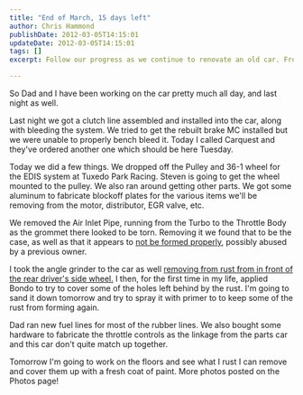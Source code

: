 ```yaml
---
title: "End of March, 15 days left"
author: Chris Hammond
publishDate: 2012-03-05T14:15:01
updateDate: 2012-03-05T14:15:01
tags: []
excerpt: Follow our progress as we continue to renovate an old car. From assembling clutch lines to combating rust, every day brings new challenges in this hands-on project!

---
```


So Dad and&nbsp;I have been working on the car pretty much all day, and last night as well.
 
Last night we got a clutch line assembled and installed into the car, along with bleeding the system. We tried to get the rebuilt brake MC installed but we were unable to properly bench bleed it. Today I called Carquest and they've ordered another one which should be here Tuesday.
 
Today we did a few things. We dropped off the Pulley and 36-1 wheel for the EDIS system at Tuxedo Park Racing. Steven is going to get the wheel mounted to the pulley. We also ran around getting other parts. We got some aluminum to fabricate blockoff plates for the various items we'll be removing from the motor, distributor, EGR valve, etc. &nbsp;
 
We removed the Air Inlet Pipe, running from the Turbo to the Throttle Body as the grommet there looked to be torn. Removing it we found that to be the case, as well as that it appears to <A href="https://www.flickr.com/photos/chammond/441542048/" target=_blank>not be formed properly</A>, possibly abused by a previous owner.
 
I took the angle grinder to the car as well <A href="https://www.flickr.com/photos/chammond/441539805/" target=_blank>removing from rust from in front of the rear driver's side wheel.</A>&nbsp;I then, for the first time in my life, applied Bondo to try to cover some of the holes left behind by the rust. I'm going to sand it down tomorrow and try to spray it with primer to to keep some of the rust from forming again.
 
Dad ran new fuel lines for most of the rubber lines. We also bought some hardware to fabricate the throttle controls as the linkage from the parts car and this car don't quite match up together.
 
Tomorrow I'm going to work on the floors and see what I rust I can remove and cover them up with a fresh coat of paint.&nbsp;More photos posted on the Photos page!
 
&nbsp;



